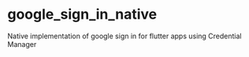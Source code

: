 # google_sign_in_native

Native implementation of google sign in for flutter apps using Credential Manager

